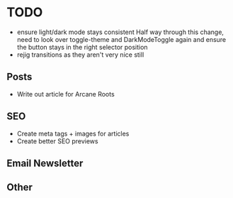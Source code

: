 # TODO 
- ensure light/dark mode stays consistent
    Half way through this change, need to look over toggle-theme and DarkModeToggle again and ensure the button stays in the right selector position
- rejig transitions as they aren't very nice still


## Posts

- Write out article for Arcane Roots

## SEO

- Create meta tags + images for articles
- Create better SEO previews

## Email Newsletter

## Other
